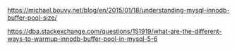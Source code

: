 https://michael.bouvy.net/blog/en/2015/01/18/understanding-mysql-innodb-buffer-pool-size/

https://dba.stackexchange.com/questions/151919/what-are-the-different-ways-to-warmup-innodb-buffer-pool-in-mysql-5-6